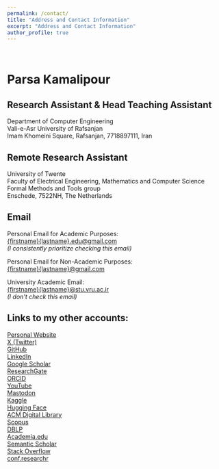 ```yaml
---
permalink: /contact/
title: "Address and Contact Information"
excerpt: "Address and Contact Information"
author_profile: true
---
```


<link rel="stylesheet" href="/academicons-1.9.4/css/academicons.min.css"/>

<br>

# Parsa Kamalipour  

## Research Assistant & Head Teaching Assistant  
Department of Computer Engineering  
Vali-e-Asr University of Rafsanjan  
Imam Khomeini Square, Rafsanjan, 7718897111, Iran

## Remote Research Assistant  
University of Twente  
Faculty of Electrical Engineering, Mathematics and Computer Science  
Formal Methods and Tools group  
Enschede, 7522NH, The Netherlands  


## Email

Personal Email for Academic Purposes:  
[{firstname}{lastname}.edu@gmail.com](mailto:parsakamalipour.edu@gmail.com)  
*(I consistently prioritize checking this email)*  

Personal Email for Non-Academic Purposes:  
[{firstname}{lastname}@gmail.com](mailto:parsakamalipour@gmail.com)  

University Academic Email:  
[{firstname}{lastname}@stu.vru.ac.ir](mailto:parsakamalipour@stu.vru.ac.ir)  
*(I don't check this email)*

## Links to my other accounts:  
<i class="fas fa-fw fa-link" aria-hidden="true"></i> <a rel="me" href="https://benymaxparsa.github.io">Personal Website</a>  
<i class="fab fa-fw fa-twitter-square" aria-hidden="true"></i> <a rel="me" href="https://twitter.com/ParsaKamalipour">X (Twitter)</a>  
<i class="fab fa-fw fa-github" aria-hidden="true"></i> <a rel="me" href="https://github.com/benymaxparsa">GitHub</a>   
<i class="fab fa-fw fa-linkedin" aria-hidden="true"></i> <a rel="me" href="https://www.linkedin.com/in/parsakamalipour">LinkedIn</a>  
<i class="fab ai ai-google-scholar-square ai-fw" aria-hidden="true"></i> <a rel="me" href="https://scholar.google.com/citations?user=eBNZsM0AAAAJ">Google Scholar</a>  
<i class="fab ai ai-researchgate-square ai-fw" aria-hidden="true"></i> <a rel="me" href="https://www.researchgate.net/profile/Parsa-Kamalipour">ResearchGate</a>  
<i class="fab fa-fw fa-orcid" aria-hidden="true"></i> <a rel="me" href="https://orcid.org/0000-0003-2546-9676">ORCID</a>  
<i class="fab fa-fw fa-youtube" aria-hidden="true"></i> <a rel="me" href="https://www.youtube.com/channel/UCIu6MeO9aaBsLy00XoKO5tw">YouTube</a>  
<i class="fab fa-fw fa-mastodon" aria-hidden="true"></i> <a rel="me" href="https://mastodon.social/@parsakamalipour">Mastodon</a>  
<i class="fab fa-fw fa-kaggle" aria-hidden="true"></i> <a rel="me" href="https://www.kaggle.com/parsakamalipour">Kaggle</a>  
<i class="fas fa-fw fa-link" aria-hidden="true"></i> <a rel="me" href="https://huggingface.co/ParsaKamalipour">Hugging Face</a>  
<i class="fab ai ai-acmdl ai-fw" aria-hidden="true"></i> <a rel="me" href="https://dl.acm.org/profile/99660589972">ACM Digital Library</a>  
<i class="fab ai ai-scopus-square ai-fw" aria-hidden="true"></i> <a rel="me" href="https://www.scopus.com/authid/detail.uri?authorId=57191498047">Scopus</a>  
<i class="fab ai ai-dblp-square ai-fw" aria-hidden="true"></i> <a rel="me" href="https://dblp.org/pid/328/7111.html">DBLP</a>  
<i class="fab ai ai-academia-square ai-fw" aria-hidden="true"></i> <a rel="me" href="https://vru.academia.edu/ParsaKamalipour">Academia.edu</a>  
<i class="fab ai ai-semantic-scholar ai-fw" aria-hidden="true"></i> <a rel="me" href="https://www.semanticscholar.org/author/Parsa-Kamalipour/7592796">Semantic Scholar</a>  
<i class="fab ai ai-stackoverflow ai-fw" aria-hidden="true"></i> <a rel="me" href="https://stackoverflow.com/users/11578553/parsa-kamalipour">Stack Overflow</a>  
<i class="fas fa-fw fa-link" aria-hidden="true"></i> <a rel="me" href="https://conf.researchr.org/profile/parsakamalipour">conf.researchr</a>  










